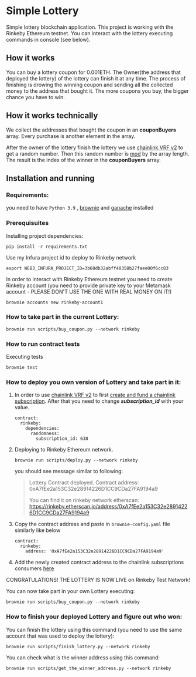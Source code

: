 # Simple Lottery
Simple lottery blockchain application. This project is working with the Rinkeby Ethereum testnet. 
You can interact with the lottery executing commands in console (see below). 

## How it works
You can buy a lottery coupon for 0.001ETH.
The Owner(the address that deployed the lottery) of the lottery can finish it at any time.
The process of finishing is drowing the winning coupon and sending all the collected money to the address that bought it.
The more coupons you buy, the bigger chance you have to win.

## How it works technically
We collect the addresses that bought the coupon in an **couponBuyers** array. Every purchase is another 
element in the array.  

After the owner of the lottery finish the lottery we use [chainlink VRF v2](https://docs.chain.link/docs/get-a-random-number/) to get a random number. 
Then this random number is [mod](https://en.wikipedia.org/wiki/Modulo_operation) by the array length. The result is the index of the winner in the **couponBuyers** array.   


## Installation and running

### Requirements:
you need to have `Python 3.9` , [brownie](https://eth-brownie.readthedocs.io/en/stable/install.html) and [ganache](https://github.com/trufflesuite/ganache) installed


### Prerequisuites

Installing project dependencies:
```
pip install -r requirements.txt
```

Use my Infura project id to deploy to Rinkeby network
```
export WEB3_INFURA_PROJECT_ID=3b60db32abff40358b27faee00f6cc83
```

In order to interact with Rinkeby Ethereum testnet you need to create Rinkeby account 
(you need to provide private key to your Metamask account - PLEASE DON'T USE THE ONE WITH REAL MONEY ON IT!)
```
brownie accounts new rinkeby-account1 
```

### How to take part in the current Lottery:
```
brownie run scripts/buy_coupon.py --network rinkeby
```


### How to run contract tests

Executing tests
```
brownie test
```

### How to deploy you own version of Lottery and take part in it:
1. In order to use [chainlink VRF v2](https://docs.chain.link/docs/get-a-random-number/)  to first [create and fund a chainlink subscription](https://docs.chain.link/docs/get-a-random-number/#create-and-fund-a-subscription).
After that you need to change **_subscription_id_** with your value.  

    ```
    contract:
      rinkeby:
        dependencies:
          randomness:
            subscription_id: 638
    ```



2. Deploying to Rinkeby Ethereum network.
    ```
    brownie run scripts/deploy.py --network rinkeby
    ```

    you should see message similar to following:
    
    > Lottery Contract deployed. Contract address: 0xA7fEe2a153C32e28914226D1CC9CDa27FA9194a9
    > 
    > You can find it on rinkeby network etherscan: https://rinkeby.etherscan.io/address/0xA7fEe2a153C32e28914226D1CC9CDa27FA9194a9


3. Copy the contract address and paste in `brownie-config.yaml` file similarly like below
    ```
    contract:
      rinkeby:
        address: '0xA7fEe2a153C32e28914226D1CC9CDa27FA9194a9' 
    ```
4. Add the newly created contract address to the chainlink subscriptions consumers [here](https://vrf.chain.link/?_ga=2.152986495.7328963.1646313202-37205130.1644920393)


CONGRATULATIONS! THE LOTTERY IS NOW LIVE on Rinkeby Test Network!

You can now take part in your own Lottery executing:

```
brownie run scripts/buy_coupon.py --network rinkeby
```

### How to finish your deployed Lottery and figure out who won:



You can finish the lottery using this command (you need to use the same account that was used to deploy the lottery): 
```
brownie run scripts/finish_lottery.py --network rinkeby
```



You can check what is the winner address using this command:
```
brownie run scripts/get_the_winner_address.py --network rinkeby
```
